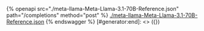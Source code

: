 [#generator:start]: <> ({ "template": "openapi" })
{% openapi src="./meta-llama-Meta-Llama-3.1-70B-Reference.json" path="/completions" method="post" %}
[./meta-llama-Meta-Llama-3.1-70B-Reference.json](./meta-llama-Meta-Llama-3.1-70B-Reference.json)
{% endswagger %}
[#generator:end]: <> ({})